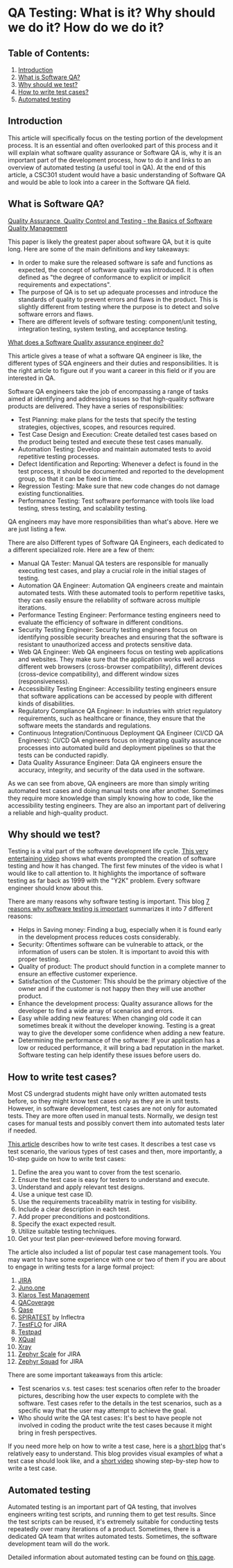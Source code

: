 # QA Testing: What is it? Why should we do it? How do we do it?

## Table of Contents:

1. [Introduction](#introduction-1)
2. [What is Software QA?](#what-is-software-qa-1)
3. [Why should we test?](#why-should-we-test-1)
4. [How to write test cases?](#how-to-write-test-cases-1)
5. [Automated testing](#automated-testing-1)

## Introduction

This article will specifically focus on the testing portion of the development process. It is an essential and often overlooked part of this process and it will explain what software quality assurance or Software QA is, why it is an important part of the development process, how to do it and links to an overview of automated testing (a useful tool in QA). 
At the end of this article, a CSC301 student would have a basic understanding of Software QA and would be able to look into a career in the Software QA field.


## What is Software QA?

[Quality Assurance, Quality Control and Testing - the Basics of Software Quality Management](https://www.altexsoft.com/whitepapers/quality-assurance-quality-control-and-testing-the-basics-of-software-quality-management/)

This paper is likely the greatest paper about software QA, but it is quite long. Here are some of the main definitions and key takeaways:
- In order to make sure the released software is safe and functions as expected, the concept of software quality was introduced. It is often defined as "the degree of conformance to explicit or implicit requirements and expectations".
- The purpose of QA is to set up adequate processes and introduce the standards of quality to prevent errors and flaws in the product. This is slightly different from testing where the purpose is to detect and solve software errors and flaws.
- There are different levels of software testing: component/unit testing, integration testing, system testing, and acceptance testing.

[What does a Software Quality assurance engineer do?](https://www.careerexplorer.com/careers/software-quality-assurance-engineer/)

This article gives a tease of what a software QA engineer is like, the different types of SQA engineers and their duties and responsibilities. It is the right article to figure out if you want a career in this field or if you are interested in QA.

Software QA engineers take the job of encompassing a range of tasks aimed at identifying and addressing issues so that high-quality software products are delivered. They have a series of responsibilities: 

- Test Planning: make plans for the tests that specify the testing strategies, objectives, scopes, and resources required.
- Test Case Design and Execution: Create detailed test cases based on the product being tested and execute these test cases manually.
- Automation Testing: Develop and maintain automated tests to avoid repetitive testing processes.
- Defect Identification and Reporting: Whenever a defect is found in the test process, it should be documented and reported to the development group, so that it can be fixed in time.
- Regression Testing: Make sure that new code changes do not damage existing functionalities.
- Performance Testing: Test software performance with tools like load testing, stress testing, and scalability testing.

QA engineers may have more responsibilities than what's above. Here we are just listing a few.

There are also Different types of Software QA Engineers, each dedicated to a different specialized role. Here are a few of them: 

- Manual QA Tester: Manual QA testers are responsible for manually executing test cases, and play a crucial role in the initial stages of testing.
- Automation QA Engineer: Automation QA engineers create and maintain automated tests. With these automated tools to perform repetitive tasks, they can easily ensure the reliability of software across multiple iterations.
- Performance Testing Engineer: Performance testing engineers need to evaluate the efficiency of software in different conditions.
- Security Testing Engineer: Security testing engineers focus on identifying possible security breaches and ensuring that the software is resistant to unauthorized access and protects sensitive data.
- Web QA Engineer: Web QA engineers focus on testing web applications and websites. They make sure that the application works well across different web browsers (cross-browser compatibility), different devices (cross-device compatibility), and different window sizes (responsiveness).
- Accessibility Testing Engineer: Accessibility testing engineers ensure that software applications can be accessed by people with different kinds of disabilities.
- Regulatory Compliance QA Engineer: In industries with strict regulatory requirements, such as healthcare or finance, they ensure that the software meets the standards and regulations.
- Continuous Integration/Continuous Deployment QA Engineer (CI/CD QA Engineers): CI/CD QA engineers focus on integrating quality assurance processes into automated build and deployment pipelines so that the tests can be conducted rapidly.
- Data Quality Assurance Engineer: Data QA engineers ensure the accuracy, integrity, and security of the data used in the software.

As we can see from above, QA engineers are more than simply writing automated test cases and doing manual tests one after another. Sometimes they require more knowledge than simply knowing how to code, like the accessibility testing engineers. They are also an important part of delivering a reliable and high-quality product.


## Why should we test?

Testing is a vital part of the software development life cycle.
[This very entertaining video](https://youtu.be/oLc9gVM8FBM) shows what events prompted the creation of software testing and how it has changed. The first few minutes of the video is what I would like to call attention to. It highlights the importance of software testing as far back as 1999 with the "Y2K" problem. Every software engineer should know about this.

There are many reasons why software testing is important. This blog [7 reasons why software testing is important](https://www.indiumsoftware.com/blog/why-software-testing/) summarizes it into 7 different reasons:
- Helps in Saving money: Finding a bug, especially when it is found early in the development process reduces costs considerably.
- Security: Oftentimes software can be vulnerable to attack, or the information of users can be stolen. It is important to avoid this with proper testing.
- Quality of product: The product should function in a complete manner to ensure an effective customer experience.
- Satisfaction of the Customer: This should be the primary objective of the owner and if the customer is not happy then they will use another product.
- Enhance the development process: Quality assurance allows for the developer to find a wide array of scenarios and errors.
- Easy while adding new features: When changing old code it can sometimes break it without the developer knowing. Testing is a great way to give the developer some confidence when adding a new feature.
- Determining the performance of the software: If your application has a low or reduced performance, it will bring a bad reputation in the market. Software testing can help identify these issues before users do.


## How to write test cases?

Most CS undergrad students might have only written automated tests before, so they might know test cases only as they are in unit tests. However, in software development, test cases are not only for automated tests. They are more often used in manual tests. Normally, we design test cases for manual tests and possibly convert them into automated tests later if needed.

[This article](https://www.coursera.org/articles/how-to-write-test-cases) describes how to write test cases. It describes a test case vs test scenario, the various types of test cases and then, more importantly, a 10-step guide on how to write test cases:

1. Define the area you want to cover from the test scenario.
2. Ensure the test case is easy for testers to understand and execute.
3. Understand and apply relevant test designs.
4. Use a unique test case ID.
5. Use the requirements traceability matrix in testing for visibility.
6. Include a clear description in each test.
7. Add proper preconditions and postconditions.
8. Specify the exact expected result. 
9. Utilize suitable testing techniques. 
10. Get your test plan peer-reviewed before moving forward.

The article also included a list of popular test case management tools. You may want to have some experience with one or two of them if you are about to engage in writing tests for a large formal project: 

1. [JIRA](https://www.atlassian.com/software/jira)
2. [Juno.one](https://www.juno.one/)
3. [Klaros Test Management](https://www.klaros-testmanagement.com/en/)
4. [QACoverage](https://www.qacoverage.com/)
5. [Qase](https://qase.io/)
6. [SPIRATEST](https://www.inflectra.com/SpiraTest/) by Inflectra
7. [TestFLO](https://marketplace.atlassian.com/apps/1211393/testflo-test-management-for-jira) for JIRA
8. [Testpad](https://testpad.com/)
9. [XQual](https://www.xqual.com/)
10. [Xray](https://www.getxray.app/)
11. [Zephyr Scale](https://marketplace.atlassian.com/apps/1213259/zephyr-scale-test-management-for-jira) for JIRA
12. [Zephyr Squad](https://marketplace.atlassian.com/apps/1014681/zephyr-squad-test-management-for-jira) for JIRA

There are some important takeaways from this article: 

- Test scenarios v.s. test cases: test scenarios often refer to the broader pictures, describing how the user expects to complete with the software. Test cases refer to the details in the test scenarios, such as a specific way that the user may attempt to achieve the goal.
- Who should write the QA test cases: It's best to have people not involved in coding the product write the test cases because it might bring in fresh perspectives.

If you need more help on how to write a test case, here is a [short blog](https://blog.testlodge.com/how-to-write-test-cases-for-software-with-sample/) that's relatively easy to understand. This blog provides visual examples of what a test case should look like, and a [short video](https://www.youtube.com/watch?v=khGa1Rdzd2A) showing step-by-step how to write a test case.

## Automated testing

Automated testing is an important part of QA testing, that involves engineers writing test scripts, and running them to get test results. Since the test scripts can be reused, it's extremely suitable for conducting tests repeatedly over many iterations of a product. Sometimes, there is a dedicated QA team that writes automated tests. Sometimes, the software development team will do the work.

Detailed information about automated testing can be found on [this page](./Automated_Testing.md).
